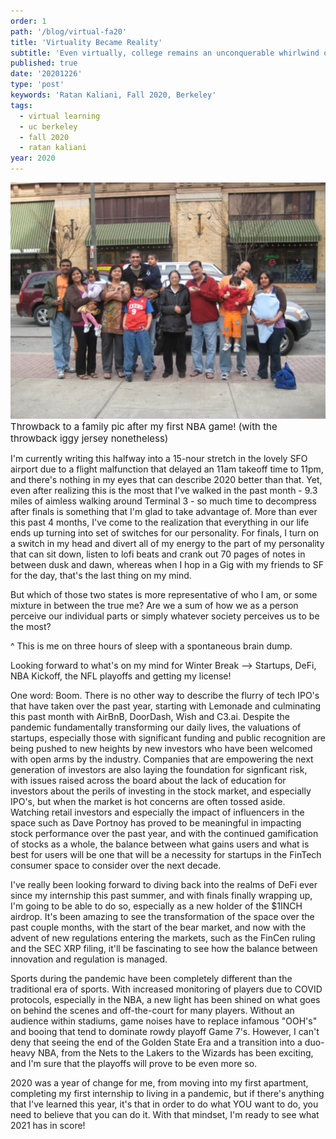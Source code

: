 ```yaml
---
order: 1
path: '/blog/virtual-fa20'
title: 'Virtuality Became Reality'
subtitle: 'Even virtually, college remains an unconquerable whirlwind of events'
published: true
date: '20201226'
type: 'post'
keywords: 'Ratan Kaliani, Fall 2020, Berkeley'
tags:
  - virtual learning
  - uc berkeley
  - fall 2020
  - ratan kaliani
year: 2020
---
```


![homies](familytb.png '')
<span style="font-size: 15px;">Throwback to a family pic after my first NBA game! (with the throwback iggy jersey nonetheless)</span>

I'm currently writing this halfway into a 15-nour stretch in the lovely SFO airport due to a flight malfunction that delayed an 11am takeoff time to 11pm, and there's nothing in my eyes that can describe 2020 better than that. Yet, even after realizing this is the most that I've walked in the past month - 9.3 miles of aimless walking around Terminal 3 - so much time to decompress after finals is something that I'm glad to take advantage of. More than ever this past 4 months, I've come to the realization that everything in our life ends up turning into set of switches for our personality. For finals, I turn on a switch in my head and divert all of my energy to the part of my personality that can sit down, listen to lofi beats and crank out 70 pages of notes in between dusk and dawn, whereas when I hop in a Gig with my friends to SF for the day, that's the last thing on my mind. 

But which of those two states is more representative of who I am, or some mixture in between the true me? Are we a sum of how we as a person perceive our individual parts or simply whatever society perceives us to be the most? 

^ This is me on three hours of sleep with a spontaneous brain dump.

Looking forward to what's on my mind for Winter Break --> Startups, DeFi, NBA Kickoff, the NFL playoffs and getting my license! 

One word: Boom. There is no other way to describe the flurry of tech IPO's that have taken over the past year, starting with Lemonade and culminating this past month with AirBnB, DoorDash, Wish and C3.ai. Despite the pandemic fundamentally transforming our daily lives, the valuations of startups, especially those with significant funding and public recognition are being pushed to new heights by new investors who have been welcomed with open arms by the industry. Companies that are empowering the next generation of investors are also laying the foundation for signficant risk, with issues raised across the board about the lack of education for investors about the perils of investing in the stock market, and especially IPO's, but when the market is hot concerns are often tossed aside. Watching retail investors and especially the impact of influencers in the space such as Dave Portnoy has proved to be meaningful in impacting stock performance over the past year, and with the continued gamification of stocks as a whole, the balance between what gains users and what is best for users will be one that will be a necessity for startups in the FinTech consumer space to consider over the next decade.

I've really been looking forward to diving back into the realms of DeFi ever since my internship this past summer, and with finals finally wrapping up, I'm going to be able to do so, especially as a new holder of the $1INCH airdrop. It's been amazing to see the transformation of the space over the past couple months, with the start of the bear market, and now with the advent of new regulations entering the markets, such as the FinCen ruling and the SEC XRP filing, it'll be fascinating to see how the balance between innovation and regulation is managed.

Sports during the pandemic have been completely different than the traditional era of sports. With increased monitoring of players due to COVID protocols, especially in the NBA, a new light has been shined on what goes on behind the scenes and off-the-court for many players. Without an audience within stadiums, game noises have to replace infamous "OOH's" and booing that tend to dominate rowdy playoff Game 7's. However, I can't deny that seeing the end of the Golden State Era and a transition into a duo-heavy NBA, from the Nets to the Lakers to the Wizards has been exciting, and I'm sure that the playoffs will prove to be even more so.

2020 was a year of change for me, from moving into my first apartment, completing my first internship to living in a pandemic, but if there's anything that I've learned this year, it's that in order to do what YOU want to do, you need to believe that you can do it. With that mindset, I'm ready to see what 2021 has in score! 






